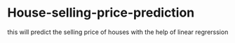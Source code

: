 # House-selling-price-prediction
this will predict the selling price of houses with the help of linear regrerssion
